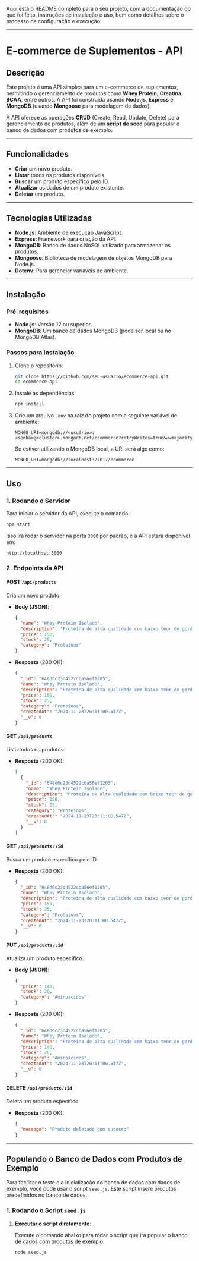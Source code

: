 Aqui está o README completo para o seu projeto, com a documentação do que foi feito, instruções de instalação e uso, bem como detalhes sobre o processo de configuração e execução:

---

# **E-commerce de Suplementos - API**

## Descrição

Este projeto é uma API simples para um e-commerce de suplementos, permitindo o gerenciamento de produtos como **Whey Protein**, **Creatina**, **BCAA**, entre outros. A API foi construída usando **Node.js**, **Express** e **MongoDB** (usando **Mongoose** para modelagem de dados).

A API oferece as operações **CRUD** (Create, Read, Update, Delete) para gerenciamento de produtos, além de um **script de seed** para popular o banco de dados com produtos de exemplo.

---

## Funcionalidades

- **Criar** um novo produto.
- **Listar** todos os produtos disponíveis.
- **Buscar** um produto específico pelo ID.
- **Atualizar** os dados de um produto existente.
- **Deletar** um produto.

---

## Tecnologias Utilizadas

- **Node.js**: Ambiente de execução JavaScript.
- **Express**: Framework para criação da API.
- **MongoDB**: Banco de dados NoSQL utilizado para armazenar os produtos.
- **Mongoose**: Biblioteca de modelagem de objetos MongoDB para Node.js.
- **Dotenv**: Para gerenciar variáveis de ambiente.

---

## Instalação

### Pré-requisitos

- **Node.js**: Versão 12 ou superior.
- **MongoDB**: Um banco de dados MongoDB (pode ser local ou no MongoDB Atlas).

### Passos para Instalação

1. Clone o repositório:

   ```bash
   git clone https://github.com/seu-usuario/ecommerce-api.git
   cd ecommerce-api
   ```

2. Instale as dependências:

   ```bash
   npm install
   ```

3. Crie um arquivo `.env` na raiz do projeto com a seguinte variável de ambiente:

   ```env
   MONGO_URI=mongodb://<usuário>:<senha>@<cluster>.mongodb.net/ecommerce?retryWrites=true&w=majority
   ```

   Se estiver utilizando o MongoDB local, a URI será algo como:

   ```env
   MONGO_URI=mongodb://localhost:27017/ecommerce
   ```

---

## Uso

### 1. **Rodando o Servidor**

Para iniciar o servidor da API, execute o comando:

```bash
npm start
```

Isso irá rodar o servidor na porta `3000` por padrão, e a API estará disponível em:

```
http://localhost:3000
```

### 2. **Endpoints da API**

#### **POST** `/api/products`

Cria um novo produto.

- **Body (JSON)**:

  ```json
  {
    "name": "Whey Protein Isolado",
    "description": "Proteína de alta qualidade com baixo teor de gordura e carboidratos.",
    "price": 150,
    "stock": 25,
    "category": "Proteínas"
  }
  ```

- **Resposta** (200 OK):

  ```json
  {
    "_id": "648d6c23d4522cba56ef1205",
    "name": "Whey Protein Isolado",
    "description": "Proteína de alta qualidade com baixo teor de gordura e carboidratos.",
    "price": 150,
    "stock": 25,
    "category": "Proteínas",
    "createdAt": "2024-11-23T20:11:00.547Z",
    "__v": 0
  }
  ```

#### **GET** `/api/products`

Lista todos os produtos.

- **Resposta** (200 OK):

  ```json
  [
    {
      "_id": "648d6c23d4522cba56ef1205",
      "name": "Whey Protein Isolado",
      "description": "Proteína de alta qualidade com baixo teor de gordura e carboidratos.",
      "price": 150,
      "stock": 25,
      "category": "Proteínas",
      "createdAt": "2024-11-23T20:11:00.547Z",
      "__v": 0
    }
  ]
  ```

#### **GET** `/api/products/:id`

Busca um produto específico pelo ID.

- **Resposta** (200 OK):

  ```json
  {
    "_id": "648d6c23d4522cba56ef1205",
    "name": "Whey Protein Isolado",
    "description": "Proteína de alta qualidade com baixo teor de gordura e carboidratos.",
    "price": 150,
    "stock": 25,
    "category": "Proteínas",
    "createdAt": "2024-11-23T20:11:00.547Z",
    "__v": 0
  }
  ```

#### **PUT** `/api/products/:id`

Atualiza um produto específico.

- **Body (JSON)**:

  ```json
  {
    "price": 140,
    "stock": 20,
    "category": "Aminoácidos"
  }
  ```

- **Resposta** (200 OK):

  ```json
  {
    "_id": "648d6c23d4522cba56ef1205",
    "name": "Whey Protein Isolado",
    "description": "Proteína de alta qualidade com baixo teor de gordura e carboidratos.",
    "price": 140,
    "stock": 20,
    "category": "Aminoácidos",
    "createdAt": "2024-11-23T20:11:00.547Z",
    "__v": 0
  }
  ```

#### **DELETE** `/api/products/:id`

Deleta um produto específico.

- **Resposta** (200 OK):

  ```json
  {
    "message": "Produto deletado com sucesso"
  }
  ```

---

## Populando o Banco de Dados com Produtos de Exemplo

Para facilitar o teste e a inicialização do banco de dados com dados de exemplo, você pode usar o script `seed.js`. Este script insere produtos predefinidos no banco de dados.

### 1. **Rodando o Script `seed.js`**

1. **Executar o script diretamente**:

   Execute o comando abaixo para rodar o script que irá popular o banco de dados com produtos de exemplo:

   ```bash
   node seed.js
   ```
